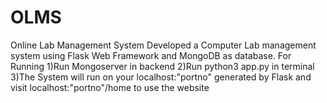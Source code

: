 # OLMS
Online Lab  Management System
Developed a Computer Lab management system using Flask Web Framework and MongoDB as database.
For Running
1)Run Mongoserver in backend
2)Run python3 app.py in terminal
3)The System will run on your localhost:"portno" generated by Flask and visit localhost:"portno"/home to use the website
